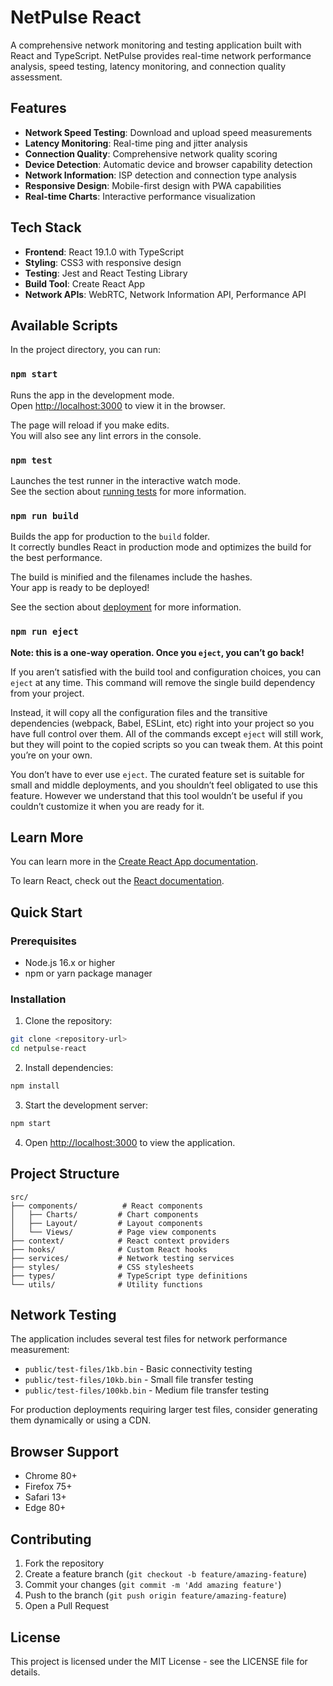 # NetPulse React

A comprehensive network monitoring and testing application built with React and TypeScript. NetPulse provides real-time network performance analysis, speed testing, latency monitoring, and connection quality assessment.

## Features

- **Network Speed Testing**: Download and upload speed measurements
- **Latency Monitoring**: Real-time ping and jitter analysis
- **Connection Quality**: Comprehensive network quality scoring
- **Device Detection**: Automatic device and browser capability detection
- **Network Information**: ISP detection and connection type analysis
- **Responsive Design**: Mobile-first design with PWA capabilities
- **Real-time Charts**: Interactive performance visualization

## Tech Stack

- **Frontend**: React 19.1.0 with TypeScript
- **Styling**: CSS3 with responsive design
- **Testing**: Jest and React Testing Library
- **Build Tool**: Create React App
- **Network APIs**: WebRTC, Network Information API, Performance API

## Available Scripts

In the project directory, you can run:

### `npm start`

Runs the app in the development mode.\
Open [http://localhost:3000](http://localhost:3000) to view it in the browser.

The page will reload if you make edits.\
You will also see any lint errors in the console.

### `npm test`

Launches the test runner in the interactive watch mode.\
See the section about [running tests](https://facebook.github.io/create-react-app/docs/running-tests) for more information.

### `npm run build`

Builds the app for production to the `build` folder.\
It correctly bundles React in production mode and optimizes the build for the best performance.

The build is minified and the filenames include the hashes.\
Your app is ready to be deployed!

See the section about [deployment](https://facebook.github.io/create-react-app/docs/deployment) for more information.

### `npm run eject`

**Note: this is a one-way operation. Once you `eject`, you can’t go back!**

If you aren’t satisfied with the build tool and configuration choices, you can `eject` at any time. This command will remove the single build dependency from your project.

Instead, it will copy all the configuration files and the transitive dependencies (webpack, Babel, ESLint, etc) right into your project so you have full control over them. All of the commands except `eject` will still work, but they will point to the copied scripts so you can tweak them. At this point you’re on your own.

You don’t have to ever use `eject`. The curated feature set is suitable for small and middle deployments, and you shouldn’t feel obligated to use this feature. However we understand that this tool wouldn’t be useful if you couldn’t customize it when you are ready for it.

## Learn More

You can learn more in the [Create React App documentation](https://facebook.github.io/create-react-app/docs/getting-started).

To learn React, check out the [React documentation](https://reactjs.org/).

## Quick Start

### Prerequisites

- Node.js 16.x or higher
- npm or yarn package manager

### Installation

1. Clone the repository:

```bash
git clone <repository-url>
cd netpulse-react
```

2. Install dependencies:

```bash
npm install
```

3. Start the development server:

```bash
npm start
```

4. Open [http://localhost:3000](http://localhost:3000) to view the application.

## Project Structure

```
src/
├── components/          # React components
│   ├── Charts/         # Chart components
│   ├── Layout/         # Layout components
│   └── Views/          # Page view components
├── context/            # React context providers
├── hooks/              # Custom React hooks
├── services/           # Network testing services
├── styles/             # CSS stylesheets
├── types/              # TypeScript type definitions
└── utils/              # Utility functions
```

## Network Testing

The application includes several test files for network performance measurement:

- `public/test-files/1kb.bin` - Basic connectivity testing
- `public/test-files/10kb.bin` - Small file transfer testing
- `public/test-files/100kb.bin` - Medium file transfer testing

For production deployments requiring larger test files, consider generating them dynamically or using a CDN.

## Browser Support

- Chrome 80+
- Firefox 75+
- Safari 13+
- Edge 80+

## Contributing

1. Fork the repository
2. Create a feature branch (`git checkout -b feature/amazing-feature`)
3. Commit your changes (`git commit -m 'Add amazing feature'`)
4. Push to the branch (`git push origin feature/amazing-feature`)
5. Open a Pull Request

## License

This project is licensed under the MIT License - see the LICENSE file for details.
